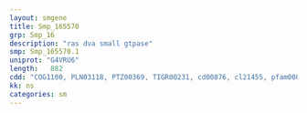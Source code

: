 ```yaml
---
layout: smgene
title: Smp_165570
grp: Smp_16
description: "ras dva small gtpase"
smp: Smp_165570.1
uniprot: "G4VRU6"
length:   882
cdd: "COG1100, PLN03118, PTZ00369, TIGR00231, cd00876, cl21455, pfam00071, pfam08477, smart00173"
kk: ns
categories: sm
---
```

